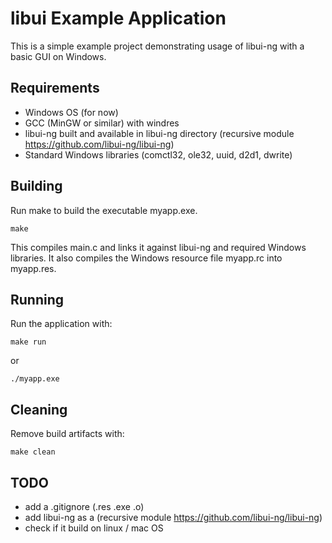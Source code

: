 # libui Example Application

This is a simple example project demonstrating usage of libui-ng with a basic GUI on Windows.

## Requirements

- Windows OS (for now)
- GCC (MinGW or similar) with windres
- libui-ng built and available in libui-ng directory (recursive module https://github.com/libui-ng/libui-ng)
- Standard Windows libraries (comctl32, ole32, uuid, d2d1, dwrite)

## Building

Run make to build the executable myapp.exe.

`make`

This compiles main.c and links it against libui-ng and required Windows libraries. It also compiles the Windows resource file myapp.rc into myapp.res.

## Running

Run the application with:

`make run`

or

`./myapp.exe`


## Cleaning

Remove build artifacts with:

`make clean`

## TODO

- add a .gitignore (.res .exe .o)
- add libui-ng as a (recursive module https://github.com/libui-ng/libui-ng)
- check if it build on linux / mac OS
